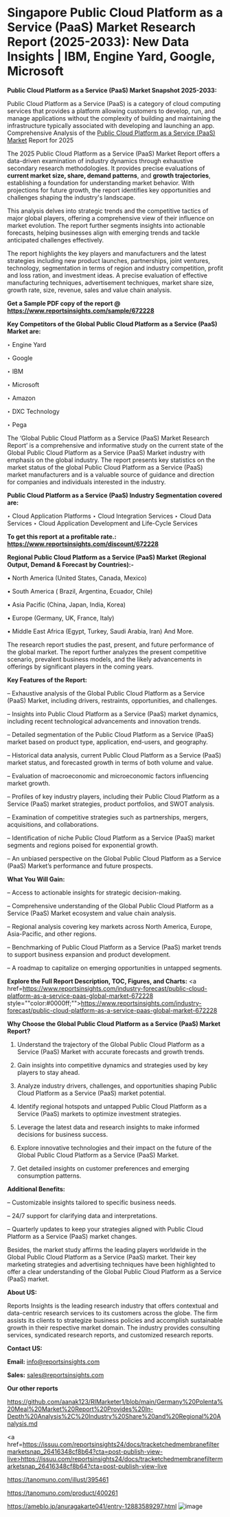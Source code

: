 # Singapore Public Cloud Platform as a Service (PaaS) Market Research Report (2025-2033): New Data Insights | IBM, Engine Yard, Google, Microsoft

<strong>Public Cloud Platform as a Service (PaaS) Market Snapshot 2025-2033:</strong>

Public Cloud Platform as a Service (PaaS) is a category of cloud computing services that provides a platform allowing customers to develop, run, and manage applications without the complexity of building and maintaining the infrastructure typically associated with developing and launching an app. Comprehensive Analysis of the <a href=https://www.reportsinsights.com/sample/672228>Public Cloud Platform as a Service (PaaS) Market</a> Report for 2025

The 2025 Public Cloud Platform as a Service (PaaS) Market Report offers a data-driven examination of industry dynamics through exhaustive secondary research methodologies. It provides precise evaluations of <strong>current market size, share, demand patterns</strong>, and <strong>growth trajectories</strong>, establishing a foundation for understanding market behavior. With projections for future growth, the report identifies key opportunities and challenges shaping the industry's landscape.

This analysis delves into strategic trends and the competitive tactics of major global players, offering a comprehensive view of their influence on market evolution. The report further segments insights into actionable forecasts, helping businesses align with emerging trends and tackle anticipated challenges effectively.

The report highlights the key players and manufacturers and the latest strategies including new product launches, partnerships, joint ventures, technology, segmentation in terms of region and industry competition, profit and loss ration, and investment ideas. A precise evaluation of effective manufacturing techniques, advertisement techniques, market share size, growth rate, size, revenue, sales and value chain analysis.

<strong>Get a Sample PDF copy of the report @ <a href=https://www.reportsinsights.com/sample/672228 style=color:#0000ff;>https://www.reportsinsights.com/sample/672228</a></strong>

<strong>Key Competitors of the Global Public Cloud Platform as a Service (PaaS) Market are:</strong>

‣ Engine Yard

‣ Google

‣ IBM

‣ Microsoft

‣ Amazon

‣ DXC Technology

‣ Pega

The ‘Global Public Cloud Platform as a Service (PaaS) Market Research Report’ is a comprehensive and informative study on the current state of the Global Public Cloud Platform as a Service (PaaS) Market industry with emphasis on the global industry. The report presents key statistics on the market status of the global Public Cloud Platform as a Service (PaaS) market manufacturers and is a valuable source of guidance and direction for companies and individuals interested in the industry.

<strong>Public Cloud Platform as a Service (PaaS) Industry Segmentation covered are:</strong>

‣ Cloud Application Platforms
‣ Cloud Integration Services
‣ Cloud Data Services
‣ Cloud Application Development and Life-Cycle Services

<strong>To get this report at a profitable rate.: <a href=https://www.reportsinsights.com/discount/672228 style=color:#0000ff;>https://www.reportsinsights.com/discount/672228</a></strong>

<strong>Regional Public Cloud Platform as a Service (PaaS) Market (Regional Output, Demand &amp; Forecast by Countries):-</strong>

• North America (United States, Canada, Mexico)

• South America ( Brazil, Argentina, Ecuador, Chile)

• Asia Pacific (China, Japan, India, Korea)

• Europe (Germany, UK, France, Italy)

• Middle East Africa (Egypt, Turkey, Saudi Arabia, Iran) And More.

The research report studies the past, present, and future performance of the global market. The report further analyzes the present competitive scenario, prevalent business models, and the likely advancements in offerings by significant players in the coming years.

<strong>Key Features of the Report:</strong>

– Exhaustive analysis of the Global Public Cloud Platform as a Service (PaaS) Market, including drivers, restraints, opportunities, and challenges.

– Insights into Public Cloud Platform as a Service (PaaS) market dynamics, including recent technological advancements and innovation trends.

– Detailed segmentation of the Public Cloud Platform as a Service (PaaS) market based on product type, application, end-users, and geography.

– Historical data analysis, current Public Cloud Platform as a Service (PaaS) market status, and forecasted growth in terms of both volume and value.

– Evaluation of macroeconomic and microeconomic factors influencing market growth.

– Profiles of key industry players, including their Public Cloud Platform as a Service (PaaS) market strategies, product portfolios, and SWOT analysis.

– Examination of competitive strategies such as partnerships, mergers, acquisitions, and collaborations.

– Identification of niche Public Cloud Platform as a Service (PaaS) market segments and regions poised for exponential growth.

– An unbiased perspective on the Global Public Cloud Platform as a Service (PaaS) Market’s performance and future prospects.

<strong>What You Will Gain:</strong>

– Access to actionable insights for strategic decision-making.

– Comprehensive understanding of the Global Public Cloud Platform as a Service (PaaS) Market ecosystem and value chain analysis.

– Regional analysis covering key markets across North America, Europe, Asia-Pacific, and other regions.

– Benchmarking of Public Cloud Platform as a Service (PaaS) market trends to support business expansion and product development.

– A roadmap to capitalize on emerging opportunities in untapped segments.

<strong>Explore the Full Report Description, TOC, Figures, and Charts:</strong>
<a href=https://www.reportsinsights.com/industry-forecast/public-cloud-platform-as-a-service-paas-global-market-672228 style=""color:#0000ff;"">https://www.reportsinsights.com/industry-forecast/public-cloud-platform-as-a-service-paas-global-market-672228</a>

<strong>Why Choose the Global Public Cloud Platform as a Service (PaaS) Market Report?</strong>

1. Understand the trajectory of the Global Public Cloud Platform as a Service (PaaS) Market with accurate forecasts and growth trends.

2. Gain insights into competitive dynamics and strategies used by key players to stay ahead.

3. Analyze industry drivers, challenges, and opportunities shaping Public Cloud Platform as a Service (PaaS) market potential.

4. Identify regional hotspots and untapped Public Cloud Platform as a Service (PaaS) markets to optimize investment strategies.

5. Leverage the latest data and research insights to make informed decisions for business success.

6. Explore innovative technologies and their impact on the future of the Global Public Cloud Platform as a Service (PaaS) Market.

7. Get detailed insights on customer preferences and emerging consumption patterns.

<strong>Additional Benefits:</strong>

– Customizable insights tailored to specific business needs.

– 24/7 support for clarifying data and interpretations.

– Quarterly updates to keep your strategies aligned with Public Cloud Platform as a Service (PaaS) market changes.

Besides, the market study affirms the leading players worldwide in the Global Public Cloud Platform as a Service (PaaS) market. Their key marketing strategies and advertising techniques have been highlighted to offer a clear understanding of the Global Public Cloud Platform as a Service (PaaS) market.

<strong><strong>About US</strong>:</strong>

Reports Insights is the leading research industry that offers contextual and data-centric research services to its customers across the globe. The firm assists its clients to strategize business policies and accomplish sustainable growth in their respective market domain. The industry provides consulting services, syndicated research reports, and customized research reports.

<strong>Contact US:</strong>

<p class=><b>Email:</b> <a href=mailto:info@reportsinsights.com>info@reportsinsights.com</a></p>
<p class=><b>Sales:</b> <a href=mailto:sales@reportsinsights.com>sales@reportsinsights.com</a></p>

<strong>Our other reports</strong>

<a href=https://github.com/aanak123/RIMarketer1/blob/main/Germany%20Polenta%20Meal%20Market%20Report%20Provides%20In-Depth%20Analysis%2C%20Industry%20Share%20and%20Regional%20Analysis.md>https://github.com/aanak123/RIMarketer1/blob/main/Germany%20Polenta%20Meal%20Market%20Report%20Provides%20In-Depth%20Analysis%2C%20Industry%20Share%20and%20Regional%20Analysis.md</a>

<a href=https://issuu.com/reportsinsights24/docs/tracketchedmembranefiltermarketsnap_26416348cf8b64?cta=post-publish-view-live>https://issuu.com/reportsinsights24/docs/tracketchedmembranefiltermarketsnap_26416348cf8b64?cta=post-publish-view-live</a>

<a href=https://tanomuno.com/illust/395461>https://tanomuno.com/illust/395461</a>

<a href=https://tanomuno.com/product/400261>https://tanomuno.com/product/400261</a>

<a href=https://ameblo.jp/anuragakarte041/entry-12883589297.html>https://ameblo.jp/anuragakarte041/entry-12883589297.html</a>
![image](https://github.com/user-attachments/assets/04a54e39-2f12-4781-86f5-1583055a76f9)
